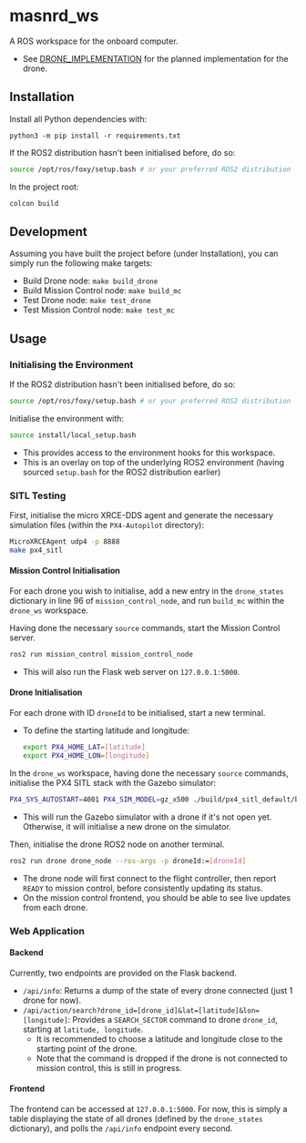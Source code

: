 # masnrd_ws

A ROS workspace for the onboard computer. 
- See [DRONE_IMPLEMENTATION](./docs/DRONE_IMPLEMENTATION.md) for the planned implementation for the drone.

## Installation
Install all Python dependencies with:
```
python3 -m pip install -r requirements.txt
```

If the ROS2 distribution hasn't been initialised before, do so:
```bash
source /opt/ros/foxy/setup.bash # or your preferred ROS2 distribution
```

In the project root:
```bash
colcon build
```

## Development
Assuming you have built the project before (under Installation), you can simply run the following make targets:
- Build Drone node: `make build_drone`
- Build Mission Control node: `make build_mc`
- Test Drone node: `make test_drone`
- Test Mission Control node: `make test_mc`

## Usage
### Initialising the Environment
If the ROS2 distribution hasn't been initialised before, do so:
```bash
source /opt/ros/foxy/setup.bash # or your preferred ROS2 distribution
```

Initialise the environment with:
```bash
source install/local_setup.bash
```
- This provides access to the environment hooks for this workspace.
- This is an overlay on top of the underlying ROS2 environment (having sourced `setup.bash` for the ROS2 distribution earlier)

### SITL Testing
First, initialise the micro XRCE-DDS agent and generate the necessary simulation files (within the `PX4-Autopilot` directory):
```bash
MicroXRCEAgent udp4 -p 8888
make px4_sitl
```

#### Mission Control Initialisation
For each drone you wish to initialise, add a new entry in the `drone_states` dictionary in line 96 of `mission_control_node`, and run `build_mc` within the `drone_ws` workspace.

Having done the necessary `source` commands, start the Mission Control server.
```bash
ros2 run mission_control mission_control_node
```
- This will also run the Flask web server on `127.0.0.1:5000`.

#### Drone Initialisation
For each drone with ID `droneId` to be initialised, start a new terminal.
- To define the starting latitude and longitude:
    ```bash
    export PX4_HOME_LAT=[latitude]
    export PX4_HOME_LON=[longitude]
    ```

In the `drone_ws` workspace, having done the necessary `source` commands, initialise the PX4 SITL stack with the Gazebo simulator:
```bash
PX4_SYS_AUTOSTART=4001 PX4_SIM_MODEL=gz_x500 ./build/px4_sitl_default/bin/px4 -i [droneId]
```
- This will run the Gazebo simulator with a drone if it's not open yet. Otherwise, it will initialise a new drone on the simulator.

Then, initialise the drone ROS2 node on another terminal.
```bash
ros2 run drone drone_node --ros-args -p droneId:=[droneId]
```
- The drone node will first connect to the flight controller, then report `READY` to mission control, before consistently updating its status.
- On the mission control frontend, you should be able to see live updates from each drone.


### Web Application
#### Backend
Currently, two endpoints are provided on the Flask backend.
- `/api/info`: Returns a dump of the state of every drone connected (just 1 drone for now).
- `/api/action/search?drone_id=[drone_id]&lat=[latitude]&lon=[longitude]`: Provides a `SEARCH_SECTOR` command to drone `drone_id`, starting at `latitude, longitude`.
    - It is recommended to choose a latitude and longitude close to the starting point of the drone.
    - Note that the command is dropped if the drone is not connected to mission control, this is still in progress.

#### Frontend
The frontend can be accessed at `127.0.0.1:5000`. For now, this is simply a table displaying the state of all drones (defined by the `drone_states` dictionary), and polls the `/api/info` endpoint every second.
